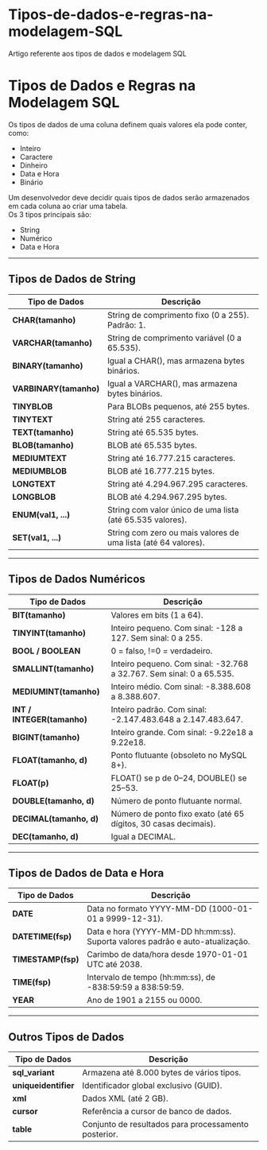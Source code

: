 # Tipos-de-dados-e-regras-na-modelagem-SQL
Artigo referente aos tipos de dados e modelagem SQL




# Tipos de Dados e Regras na Modelagem SQL

Os tipos de dados de uma coluna definem quais valores ela pode conter, como:

- Inteiro
- Caractere
- Dinheiro
- Data e Hora
- Binário

Um desenvolvedor deve decidir quais tipos de dados serão armazenados em cada coluna ao criar uma tabela.  
Os 3 tipos principais são:

- String
- Numérico
- Data e Hora

---

## Tipos de Dados de String

| Tipo de Dados       | Descrição |
|---------------------|-----------|
| **CHAR(tamanho)** | String de comprimento fixo (0 a 255). Padrão: 1. |
| **VARCHAR(tamanho)** | String de comprimento variável (0 a 65.535). |
| **BINARY(tamanho)** | Igual a CHAR(), mas armazena bytes binários. |
| **VARBINARY(tamanho)** | Igual a VARCHAR(), mas armazena bytes binários. |
| **TINYBLOB** | Para BLOBs pequenos, até 255 bytes. |
| **TINYTEXT** | String até 255 caracteres. |
| **TEXT(tamanho)** | String até 65.535 bytes. |
| **BLOB(tamanho)** | BLOB até 65.535 bytes. |
| **MEDIUMTEXT** | String até 16.777.215 caracteres. |
| **MEDIUMBLOB** | BLOB até 16.777.215 bytes. |
| **LONGTEXT** | String até 4.294.967.295 caracteres. |
| **LONGBLOB** | BLOB até 4.294.967.295 bytes. |
| **ENUM(val1, ...)** | String com valor único de uma lista (até 65.535 valores). |
| **SET(val1, ...)** | String com zero ou mais valores de uma lista (até 64 valores). |

---

## Tipos de Dados Numéricos

| Tipo de Dados       | Descrição |
|---------------------|-----------|
| **BIT(tamanho)** | Valores em bits (1 a 64). |
| **TINYINT(tamanho)** | Inteiro pequeno. Com sinal: -128 a 127. Sem sinal: 0 a 255. |
| **BOOL / BOOLEAN** | 0 = falso, !=0 = verdadeiro. |
| **SMALLINT(tamanho)** | Inteiro pequeno. Com sinal: -32.768 a 32.767. Sem sinal: 0 a 65.535. |
| **MEDIUMINT(tamanho)** | Inteiro médio. Com sinal: -8.388.608 a 8.388.607. |
| **INT / INTEGER(tamanho)** | Inteiro padrão. Com sinal: -2.147.483.648 a 2.147.483.647. |
| **BIGINT(tamanho)** | Inteiro grande. Com sinal: -9.22e18 a 9.22e18. |
| **FLOAT(tamanho, d)** | Ponto flutuante (obsoleto no MySQL 8+). |
| **FLOAT(p)** | FLOAT() se p de 0–24, DOUBLE() se 25–53. |
| **DOUBLE(tamanho, d)** | Número de ponto flutuante normal. |
| **DECIMAL(tamanho, d)** | Número de ponto fixo exato (até 65 dígitos, 30 casas decimais). |
| **DEC(tamanho, d)** | Igual a DECIMAL. |

---

## Tipos de Dados de Data e Hora

| Tipo de Dados       | Descrição |
|---------------------|-----------|
| **DATE** | Data no formato YYYY-MM-DD (1000-01-01 a 9999-12-31). |
| **DATETIME(fsp)** | Data e hora (YYYY-MM-DD hh:mm:ss). Suporta valores padrão e auto-atualização. |
| **TIMESTAMP(fsp)** | Carimbo de data/hora desde 1970-01-01 UTC até 2038. |
| **TIME(fsp)** | Intervalo de tempo (hh:mm:ss), de -838:59:59 a 838:59:59. |
| **YEAR** | Ano de 1901 a 2155 ou 0000. |

---

## Outros Tipos de Dados

| Tipo de Dados       | Descrição |
|---------------------|-----------|
| **sql_variant** | Armazena até 8.000 bytes de vários tipos. |
| **uniqueidentifier** | Identificador global exclusivo (GUID). |
| **xml** | Dados XML (até 2 GB). |
| **cursor** | Referência a cursor de banco de dados. |
| **table** | Conjunto de resultados para processamento posterior. |
